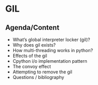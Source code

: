 # GIL

## Agenda/Content

- What’s global interpreter locker (gil)?
- Why does gil exists?
- How multi-threading works in python?
- Effects of the gil
- Cpython i/o implementation pattern
- The convoy effect
- Attempting to remove the gil
- Questions / bibliography
